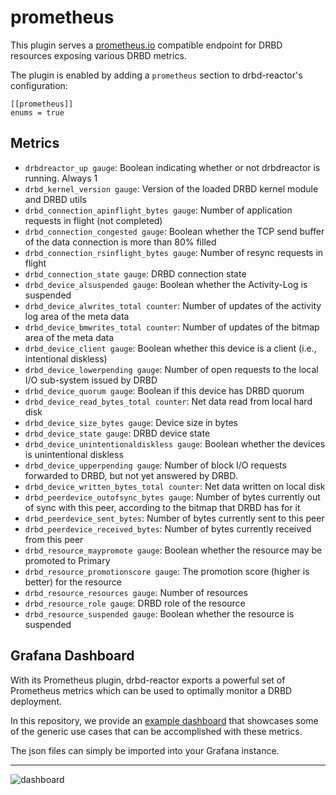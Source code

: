 # prometheus

This plugin serves a [prometheus.io](https://prometheus.io) compatible endpoint
for DRBD resources exposing various DRBD metrics.

The plugin is enabled by adding a `prometheus` section to drbd-reactor's configuration:

```
[[prometheus]]
enums = true
```

## Metrics

- `drbdreactor_up gauge`: Boolean indicating whether or not drbdreactor is running. Always 1
- `drbd_kernel_version gauge`: Version of the loaded DRBD kernel module and DRBD utils
- `drbd_connection_apinflight_bytes gauge`: Number of application requests in flight (not completed)
- `drbd_connection_congested gauge`: Boolean whether the TCP send buffer of the data connection is more than 80% filled
- `drbd_connection_rsinflight_bytes gauge`: Number of resync requests in flight
- `drbd_connection_state gauge`: DRBD connection state
- `drbd_device_alsuspended gauge`: Boolean whether the Activity-Log is suspended
- `drbd_device_alwrites_total counter`: Number of updates of the activity log area of the meta data
- `drbd_device_bmwrites_total counter`: Number of updates of the bitmap area of the meta data
- `drbd_device_client gauge`: Boolean whether this device is a client (i.e., intentional diskless)
- `drbd_device_lowerpending gauge`: Number of open requests to the local I/O sub-system issued by DRBD
- `drbd_device_quorum gauge`: Boolean if this device has DRBD quorum
- `drbd_device_read_bytes_total counter`: Net data read from local hard disk
- `drbd_device_size_bytes gauge`: Device size in bytes
- `drbd_device_state gauge`: DRBD device state
- `drbd_device_unintentionaldiskless gauge`: Boolean whether the devices is unintentional diskless
- `drbd_device_upperpending gauge`: Number of block I/O requests forwarded to DRBD, but not yet answered by DRBD.
- `drbd_device_written_bytes_total counter`: Net data written on local disk
- `drbd_peerdevice_outofsync_bytes gauge`: Number of bytes currently out of sync with this peer, according to the bitmap that DRBD has for it
- `drbd_peerdevice_sent_bytes`: Number of bytes currently sent to this peer
- `drbd_peerdevice_received_bytes`: Number of bytes currently received from this peer
- `drbd_resource_maypromote gauge`: Boolean whether the resource may be promoted to Primary
- `drbd_resource_promotionscore gauge`: The promotion score (higher is better) for the resource
- `drbd_resource_resources gauge`: Number of resources
- `drbd_resource_role gauge`: DRBD role of the resource
- `drbd_resource_suspended gauge`: Boolean whether the resource is suspended

## Grafana Dashboard

With its Prometheus plugin, drbd-reactor exports a powerful set of Prometheus
metrics which can be used to optimally monitor a DRBD deployment.

In this repository, we provide an [example dashboard](/example/grafana-dashboard.json)
that showcases some of the generic use cases that can be accomplished with
these metrics.

The json files can simply be imported into your Grafana instance.

---

![dashboard](/example/grafana-dashboard.png)
